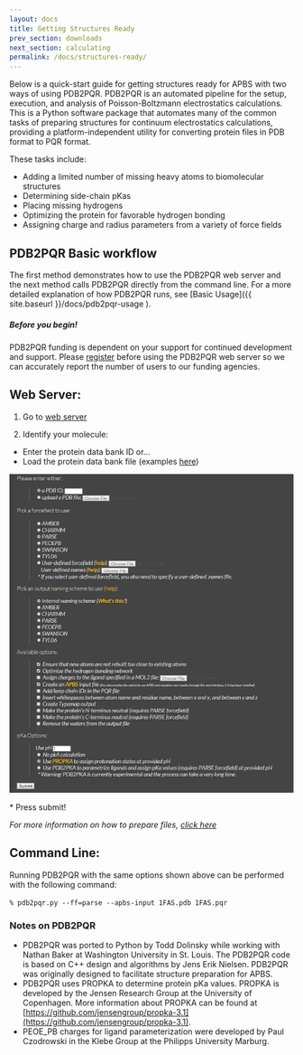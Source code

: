 ```yaml
---
layout: docs
title: Getting Structures Ready
prev_section: downloads
next_section: calculating
permalink: /docs/structures-ready/
---
```


Below is a quick-start guide for getting structures ready for APBS with two ways of using PDB2PQR.  PDB2PQR is an automated pipeline
for the setup, execution, and analysis of Poisson-Boltzmann
electrostatics calculations.  This is a Python software package that
automates many of the common tasks of preparing structures for continuum
electrostatics calculations, providing a platform-independent utility for
converting protein files in PDB format to PQR format. 

These tasks include:

- Adding a limited number of missing heavy atoms to biomolecular structures
- Determining side-chain pKas
- Placing missing hydrogens
- Optimizing the protein for favorable hydrogen bonding
- Assigning charge and radius parameters from a variety of force fields

## PDB2PQR Basic workflow

The first method demonstrates how to use the PDB2PQR web server and the
next method calls PDB2PQR directly from the command line.  For a more
detailed explanation of how PDB2PQR runs, see [Basic Usage]({{ site.baseurl }}/docs/pdb2pqr-usage ).

<div class="note warning">
	<h5>Before you begin!</h5>
	<p>PDB2PQR funding is dependent on your support for continued development and support. Please <a href="https://docs.google.com/forms/d/1CsftV09vLGIxeMHwevGy8SDVYKoihs8EWLNjsbjxIRw/viewform" target="_blank" >register</a> before using the PDB2PQR web server so we can accurately report the number of users to our funding agencies.</p>
</div>


## Web Server:

1. Go to [web server](http://nbcr-222.ucsd.edu/pdb2pqr/)

2. Identify your molecule:
  * Enter the protein data bank ID or...
  * Load the protein data bank file (examples [here](http://www.rcsb.org/pdb/home/home.do))
<p><img src="https://raw.githubusercontent.com/Electrostatics/electrostatics.github.io/master/img/pdb2pqr_web_server_screenshot.png" /></p>
* Press submit!

<i>For more information on how to prepare files, <a href="{{site.baseurl}}/examples/running_apbs_through_pdb2pqr_web_portal/">click here</a></i>

## Command Line:

Running PDB2PQR with the same options shown above can be performed with the following command:

`% pdb2pqr.py --ff=parse --apbs-input 1FAS.pdb 1FAS.pqr`

### Notes on PDB2PQR
- PDB2PQR was ported to Python by Todd Dolinsky while working with Nathan Baker at Washington University in St. Louis. The PDB2PQR code is based on C++ design and algorithms by Jens Erik Nielsen. PDB2PQR was originally designed to facilitate structure preparation for APBS.
- PDB2PQR uses PROPKA to determine protein pKa values. PROPKA is developed by the Jensen Research Group at the University of Copenhagen. More information about PROPKA can be found at [https://github.com/jensengroup/propka-3.1](https://github.com/jensengroup/propka-3.1).
- PEOE_PB charges for ligand parameterization were developed by Paul Czodrowski in the Klebe Group at the Philipps University Marburg.

